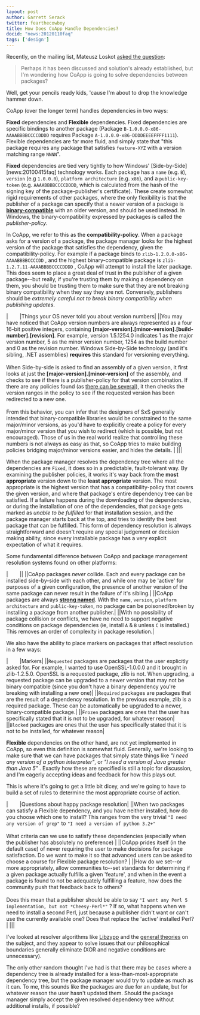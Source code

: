 ```yaml
---
layout: post
author: Garrett Serack 
twitter: fearthecowboy
title: How Does CoApp Handle Dependencies?
docid: "news:20120110faq"
tags: ['design']
---
```

Recently, on the mailing list, Mateusz Loskot [asked the question](https://lists.launchpad.net/coapp-developers/msg01234.html):
 
> Perhaps it has been discussed and solution's already established,
> but I'm wondering how CoApp is going to solve dependencies between
> packages?

Well, get your pencils ready kids, 'cause I'm about to drop the knowledge hammer down.

CoApp (over the longer term) handles dependencies in two ways:

**Fixed** dependencies and **Flexible** dependencies. Fixed dependencies are specific bindings to another package (Package `B-1.0.0.0-x86-AAAABBBBCCCCDDDD` requires Package `A-1.0.0.0-x86-DDDDEEEEFFFF1111`). Flexible dependencies are far more fluid, and simply state that "this package requires any package that satisfies `feature-XYZ` with a version matching range `NNNN`".

**Fixed** dependencies are tied very tightly to how Windows' [Side-by-Side][news:20100415faq] technology works.  Each package has a `name` (e.g. `B`), `version` (e.g `1.0.0.0`), `platform architecture` (e.g. `x86`), and a `public-key-token` (e.g. `AAAABBBBCCCCDDDD`, which is calculated from the hash of the signing key of the package-publisher's certificate).  These create somewhat rigid requirements of other packages, where the only flexibility is that the publisher of a package can specify that a newer version of a package is [**binary-compatible**](http://en.wikipedia.org/wiki/Application_binary_interface) with an older version, and should be used instead. In Windows, the binary-compatibility expressed by packages is called the *publisher-policy*. 

In CoApp, we refer to this as the **compatibility-policy**. When a package asks for a version of a package, the package manager looks for the highest version of the package that satisfies the dependency, given the compatibility-policy. For example if a package binds to `zlib-1.2.0.0-x86-AAAABBBBCCCCDD` , and the highest binary-compatible package is `zlib-1.2.7.11-AAAABBBBCCCCDDDD` , CoApp will attempt to install the later package.  This does seem to place a great deal of trust in the publisher of a given package--but really, if you're trusting them by making a dependency on them, you should be trusting them to make sure that they are not breaking binary compatibility when they say they are not. Conversely, publishers should be *extremely careful not to break binary compatibility when publishing updates*. 

|&nbsp;&nbsp;&nbsp;&nbsp;&nbsp;&nbsp;&nbsp;&nbsp;|Things your OS never told you about version numbers|
||You may have noticed that CoApp version numbers are always represented as a four 16-bit positive integers, containing **[major-version].[minor-version].[build-number].[revision]**. For example, version 1.5.1254.0 indicates 1 as the major version number, 5 as the minor version number, 1254 as the build number and 0 as the revision number.  Windows Side-by-Side technology (and it's sibling, .NET assemblies) **requires** this standard for versioning everything.  <br/><br/> When Side-by-side is asked to find an assembly of a given version, it first looks at just the **[major-version].[minor-version]** of the assembly, and checks to see if there is a publisher-policy for that version combination. If there are any policies found (as [there can be several](msdn.microsoft.com/en-us/library/ms973843.aspx)), it then checks the version ranges in the policy to see if the requested version has been redirected to a new one.<br/><br/> From this behavior, you can infer that the designers of SxS generally intended that binary-compatible libraries would be constrained to the same major/minor versions, as you'd have to explicitly create a policy for every major/minor version that you wish to redirect (which is possible, but not encouraged).  Those of us in the real world realize that controlling these numbers is not always as easy as that, so CoApp tries to make building policies bridging major/minor versions easier, and hides the details. |
|||

When the package manager resolves the dependency tree where all the dependencies are `Fixed`, it does so in a predictable, fault-tolerant way.  By examining the publisher policies, it works it's way back from the **most appropriate** version down to the **least appropriate** version. The most appropriate is the highest version that has a compatibility-policy that covers the given version, and where that package's entire dependency tree can be satisfied. If a failure happens during the downloading of the dependencies, or during the installation of one of the dependencies, that package gets marked as *unable to be fulfilled* for that installation session, and the package manager starts back at the top, and tries to identify the best package that can be fulfilled. This form of dependency resolution is always straightforward and doesn't require any special judgement or decision making ability, since every installable package has a very explicit expectation of what it requires.

Some fundamental difference between CoApp and package management resolution systems found on other platforms:

|&nbsp;&nbsp;&nbsp;&nbsp;&nbsp;&nbsp;&nbsp;&nbsp;||
||CoApp packages *never* collide. Each and every package can be installed side-by-side with each other, and while one may be 'active' for purposes of a given configuration, the presence of another version of the same package can never result in the failure of it's sibling.|
||CoApp packages are always [**strong named**](http://msdn.microsoft.com/en-us/library/wd40t7ad.aspx). With the `name`, `version`, `platform architecture` and `public-key-token`, no package can be poisoned/broken by installing a package from another publisher.|
||With no possibility of package collision or conflicts, we have no need to support negative conditions on package dependencies (ie, install `A` & `B` unless `C` is installed.) This removes an order of complexity in package resolution.|

We also have the ability to place markers on packages that affect resolution in a few ways:

|&nbsp;&nbsp;&nbsp;&nbsp;&nbsp;&nbsp;&nbsp;&nbsp;|Markers|
||`Requested` packages are packages that the user explicitly asked for. For example, I wanted to use OpenSSL-1.0.0.0 and it brought in zlib-1.2.5.0. OpenSSL is a requested package, zlib is not. When upgrading, a requested package can be upgraded to a newer version that may not be binary compatible (since you don't have a binary dependency you're breaking with installing a new one)|
||`Required` packages are packages that are the result of a dependency resolution. In the previous example, zlib is a required  package. These can be automatically be upgraded to a newer, binary-compatible package.|
||`Frozen` packages are ones that the user has specifically stated that it is not to be upgraded, for whatever reason|
||`Blocked` packages are ones that the user has specifically stated that it is not to be installed, for whatever reason|

**Flexible** dependencies on the other hand, are not yet implemented in CoApp, so even this definition is somewhat fluid. Generally, we're looking to make sure that we can have packages that simply state things like *"I need any version of a python interpreter"*, or *"I need a version of Java greater than Java 5"* .  Exactly how these are specified is still a topic for discussion, and I'm eagerly accepting ideas and feedback for how this plays out.

This is where it's going to get a little bit dicey, and we're going to have to build a set of rules to determine the most appropriate course of action.  

|&nbsp;&nbsp;&nbsp;&nbsp;&nbsp;&nbsp;&nbsp;&nbsp;|Questions about happy package resolution|
||When two packages can satisfy a Flexible dependency, and you have neither installed, how do you choose which one to install? This ranges from the very trivial `"I need any version of grep"` to `"I need a version of python 3.2+"` <br/><br/>What criteria can we use to satisfy these dependencies (especially when the publisher has absolutely no preference) |
||CoApp prides itself (in the default case) of never requiring the user to make decisions for package satisfaction. Do we want to make it so that advanced users can be asked to choose a course for Flexible package resolution? |
||How do we set--or more appropriately, allow communities to--set standards for determining if a given package actually fulfills a given 'feature', and when in the event a package is found to not be adequately fulfilling a feature, how does the community push that feedback back to others? <br/><br/>Does this mean that a publisher should be able to say `"I want any Perl 5 implementation, but not *Cheesy-Perl*"` ? If so, what happens when we need to install a second Perl, just because a publisher didn't want or can't use the currently available one? Does that replace the 'active' installed Perl?  |
|||

I've looked at resolver algorithms like [Libzypp](http://en.opensuse.org/openSUSE:Libzypp_satsolver_basics) and the [general theories](http://en.wikipedia.org/wiki/Boolean_satisfiability_problem) on the subject, and they appear to solve issues that our philosophical boundaries generally eliminate (XOR and negative conditions are unnecessary). 

The only other random thought I've had is that there may be cases where a dependency tree is already installed for a less-than-most-appropriate dependency tree, but the package manager would try to update as much as it can.  To me, this sounds like the packages are due for an update, but for whatever reason the user hasn't updated them. Should the package manager simply accept the given resolved dependency tree without additional installs, if possible?


